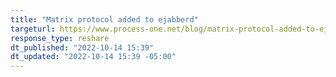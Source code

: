 ```yaml
---
title: "Matrix protocol added to ejabberd"
targeturl: https://www.process-one.net/blog/matrix-protocol-added-to-ejabberd/
response_type: reshare
dt_published: "2022-10-14 15:39"
dt_updated: "2022-10-14 15:39 -05:00"
---
```

